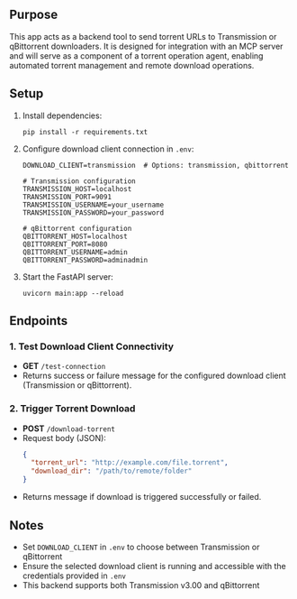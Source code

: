 ## Purpose

This app acts as a backend tool to send torrent URLs to Transmission or qBittorrent downloaders. It is designed for integration with an MCP server and will serve as a component of a torrent operation agent, enabling automated torrent management and remote download operations.

## Setup

1. Install dependencies:
   ```
   pip install -r requirements.txt
   ```

2. Configure download client connection in `.env`:
   ```
   DOWNLOAD_CLIENT=transmission  # Options: transmission, qbittorrent

   # Transmission configuration
   TRANSMISSION_HOST=localhost
   TRANSMISSION_PORT=9091
   TRANSMISSION_USERNAME=your_username
   TRANSMISSION_PASSWORD=your_password

   # qBittorrent configuration
   QBITTORRENT_HOST=localhost
   QBITTORRENT_PORT=8080
   QBITTORRENT_USERNAME=admin
   QBITTORRENT_PASSWORD=adminadmin
   ```

3. Start the FastAPI server:
   ```
   uvicorn main:app --reload
   ```

## Endpoints

### 1. Test Download Client Connectivity

- **GET** `/test-connection`
- Returns success or failure message for the configured download client (Transmission or qBittorrent).

### 2. Trigger Torrent Download

- **POST** `/download-torrent`
- Request body (JSON):
  ```json
  {
    "torrent_url": "http://example.com/file.torrent",
    "download_dir": "/path/to/remote/folder"
  }
  ```
- Returns message if download is triggered successfully or failed.

## Notes

- Set `DOWNLOAD_CLIENT` in `.env` to choose between Transmission or qBittorrent
- Ensure the selected download client is running and accessible with the credentials provided in `.env`
- This backend supports both Transmission v3.00 and qBittorrent
